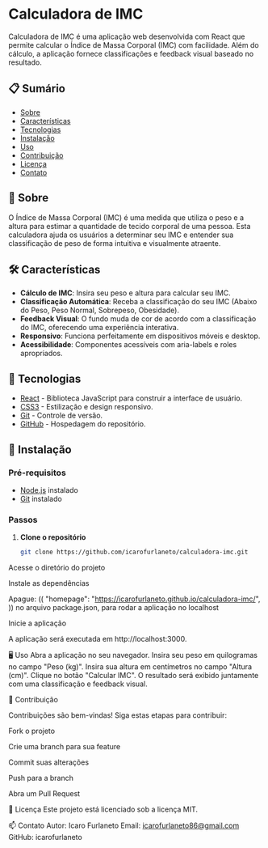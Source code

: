 # Calculadora de IMC

Calculadora de IMC é uma aplicação web desenvolvida com React que permite calcular o Índice de Massa Corporal (IMC) com facilidade. Além do cálculo, a aplicação fornece classificações e feedback visual baseado no resultado.

## 📋 Sumário

- [Sobre](#sobre)
- [Características](#características)
- [Tecnologias](#tecnologias)
- [Instalação](#instalação)
- [Uso](#uso)
- [Contribuição](#contribuição)
- [Licença](#licença)
- [Contato](#contato)

## 🌟 Sobre

O Índice de Massa Corporal (IMC) é uma medida que utiliza o peso e a altura para estimar a quantidade de tecido corporal de uma pessoa. Esta calculadora ajuda os usuários a determinar seu IMC e entender sua classificação de peso de forma intuitiva e visualmente atraente.

## 🛠️ Características

- **Cálculo de IMC**: Insira seu peso e altura para calcular seu IMC.
- **Classificação Automática**: Receba a classificação do seu IMC (Abaixo do Peso, Peso Normal, Sobrepeso, Obesidade).
- **Feedback Visual**: O fundo muda de cor de acordo com a classificação do IMC, oferecendo uma experiência interativa.
- **Responsivo**: Funciona perfeitamente em dispositivos móveis e desktop.
- **Acessibilidade**: Componentes acessíveis com aria-labels e roles apropriados.

## 🧰 Tecnologias

- [React](https://reactjs.org/) - Biblioteca JavaScript para construir a interface de usuário.
- [CSS3](https://developer.mozilla.org/pt-BR/docs/Web/CSS) - Estilização e design responsivo.
- [Git](https://git-scm.com/) - Controle de versão.
- [GitHub](https://github.com/) - Hospedagem do repositório.

## 🚀 Instalação

### Pré-requisitos

- [Node.js](https://nodejs.org/) instalado
- [Git](https://git-scm.com/) instalado

### Passos

1. **Clone o repositório**

   ```bash
   git clone https://github.com/icarofurlaneto/calculadora-imc.git

Acesse o diretório do projeto

Instale as dependências

Apague: (( "homepage": "https://icarofurlaneto.github.io/calculadora-imc/", )) no arquivo package.json, para rodar a aplicação no localhost

Inicie a aplicação

A aplicação será executada em http://localhost:3000.

🖥️ Uso
Abra a aplicação no seu navegador.
Insira seu peso em quilogramas no campo "Peso (kg)".
Insira sua altura em centímetros no campo "Altura (cm)".
Clique no botão "Calcular IMC".
O resultado será exibido juntamente com uma classificação e feedback visual.

🤝 Contribuição

Contribuições são bem-vindas! Siga estas etapas para contribuir:

Fork o projeto

Crie uma branch para sua feature

Commit suas alterações

Push para a branch

Abra um Pull Request

📝 Licença
Este projeto está licenciado sob a licença MIT.

📫 Contato
Autor: Icaro Furlaneto
Email: icarofurlaneto86@gmail.com
GitHub: icarofurlaneto
